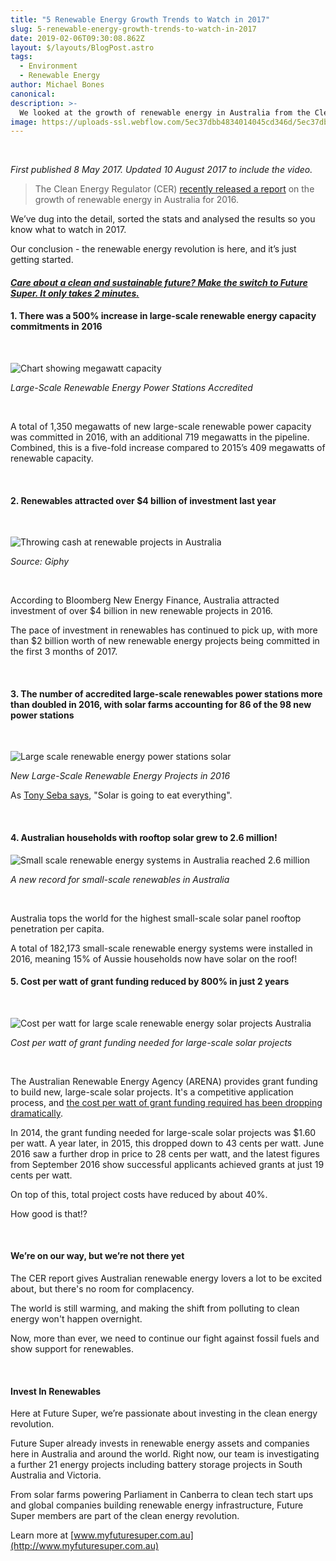 ```yaml
---
title: "5 Renewable Energy Growth Trends to Watch in 2017"
slug: 5-renewable-energy-growth-trends-to-watch-in-2017
date: 2019-02-06T09:30:08.862Z
layout: $/layouts/BlogPost.astro
tags:
  - Environment
  - Renewable Energy
author: Michael Bones
canonical:
description: >-
  We looked at the growth of renewable energy in Australia from the Clean Energy Regulator's recently released report. Here's what we found.
image: https://uploads-ssl.webflow.com/5ec37dbb4834014045cd346d/5ec37dbc4834015537cd3c4c_20161006_Majura_Solar_0166-compressor.png
---
```


‍

_First published 8 May 2017. Updated 10 August 2017 to include the video._

> The Clean Energy Regulator (CER) [recently released a report](http://www.cleanenergyregulator.gov.au/About/Accountability-and-reporting/administrative-reports/tracking-towards-2020-encouraging-renewable-energy-in-australia) on the growth of renewable energy in Australia for 2016.

We’ve dug into the detail, sorted the stats and analysed the results so you know what to watch in 2017.

Our conclusion - the renewable energy revolution is here, and it’s just getting started.

#### **[_Care about a clean and sustainable future? Make the switch to Future Super. It only takes 2 minutes._](https://join.myfuturesuper.com.au/?_ga=2.23651898.1843708388.1512532685-971669223.1505892204&_gac=1.241896118.1511912641.EAIaIQobChMI8p7jubni1wIVRyQrCh0eJQCgEAAYASAAEgKSl_D_BwE)**

#### **1\. There was a 500% increase in large-scale renewable energy capacity commitments in 2016**

‍

![Chart showing megawatt capacity](https://uploads-ssl.webflow.com/5ec37dbb4834014045cd346d/5ec37dbc4834019a62cd3c7c_MegawattCapacity.png)

_Large-Scale Renewable Energy Power Stations Accredited_

‍

A total of 1,350 megawatts of new large-scale renewable power capacity was committed in 2016, with an additional 719 megawatts in the pipeline. Combined, this is a five-fold increase compared to 2015’s 409 megawatts of renewable capacity.

‍

#### **2\. Renewables attracted over $4 billion of investment last year**

‍

![Throwing cash at renewable projects in Australia](https://uploads-ssl.webflow.com/5ec37dbb4834014045cd346d/5ec37dbc4834017e51cd3c28_Aziz_Ansari_Cassshhh.gif)

_Source: Giphy_

‍

According to Bloomberg New Energy Finance, Australia attracted investment of over $4 billion in new renewable projects in 2016.

The pace of investment in renewables has continued to pick up, with more than $2 billion worth of new renewable energy projects being committed in the first 3 months of 2017.

‍

#### **3\. The number of accredited large-scale renewables power stations more than doubled in 2016, with solar farms accounting for 86 of the 98 new power stations**

‍

![Large scale renewable energy power stations solar](https://uploads-ssl.webflow.com/5ec37dbb4834014045cd346d/5ec37dbc483401bbcccd3be6_RenewablePowerStations.png)

_New Large-Scale Renewable Energy Projects in 2016_

As [Tony Seba says](http://www.smh.com.au/business/energy/its-the-end-of-energy-and-transportation-as-we-know-it-tony-seba-20160519-goz5bm.html), "Solar is going to eat everything".

‍

#### **4\. Australian households with rooftop solar grew to 2.6 million!**

![Small scale renewable energy systems in Australia reached 2.6 million](https://uploads-ssl.webflow.com/5ec37dbb4834014045cd346d/5ec37dbc48340152f2cd3d12_SmallScale.png)

_A new record for small-scale renewables in Australia_

‍

Australia tops the world for the highest small-scale solar panel rooftop penetration per capita.

A total of 182,173 small-scale renewable energy systems were installed in 2016, meaning 15% of Aussie households now have solar on the roof!

#### **5\. Cost per watt of grant funding reduced by 800% in just 2 years**

‍

![Cost per watt for large scale renewable energy solar projects Australia](https://uploads-ssl.webflow.com/5ec37dbb4834014045cd346d/5ec37dbc4834012c1dcd3d65_CostPerWatt.png)

_Cost per watt of grant funding needed for large-scale solar projects_

‍

The Australian Renewable Energy Agency (ARENA) provides grant funding to build new, large-scale solar projects. It's a competitive application process, and [the cost per watt of grant funding required has been dropping dramatically](https://arena.gov.au/funding/programs/advancing-renewables-program/large-scale-solar-photovoltaics-competitive-round/).

In 2014, the grant funding needed for large-scale solar projects was $1.60 per watt. A year later, in 2015, this dropped down to 43 cents per watt. June 2016 saw a further drop in price to 28 cents per watt, and the latest figures from September 2016 show successful applicants achieved grants at just 19 cents per watt.

On top of this, total project costs have reduced by about 40%.

How good is that!?

‍

#### **We’re on our way, but we’re not there yet**

The CER report gives Australian renewable energy lovers a lot to be excited about, but there's no room for complacency.

The world is still warming, and making the shift from polluting to clean energy won't happen overnight.

Now, more than ever, we need to continue our fight against fossil fuels and show support for renewables.

‍

#### **Invest In Renewables**

Here at Future Super, we’re passionate about investing in the clean energy revolution.

Future Super already invests in renewable energy assets and companies here in Australia and around the world. Right now, our team is investigating a further 21 energy projects including battery storage projects in South Australia and Victoria.

From solar farms powering Parliament in Canberra to clean tech start ups and global companies building renewable energy infrastructure, Future Super members are part of the clean energy revolution.

Learn more at [www.myfuturesuper.com.au](http://www.myfuturesuper.com.au)

‍
